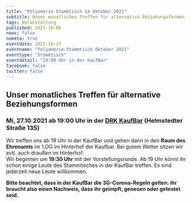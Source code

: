 ```yaml
---
title: "Polyamorie Stammtisch im Oktober 2021"
subtitle: Unser monatliches Treffen für alternative Beziehungsformen
tags: Veranstaltung
published: 2021-10-06
news: false
nometa: true
eventdate: 2021-10-27
eventname: "Polyamorie-Stammtisch Oktober 2021"
eventtype: "Stammtisch"
eventdetail: "19:00 Uhr in der KaufBar"
facebook: false
twitter: false
---
```


## Unser monatliches Treffen für alternative Beziehungsformen

### Mi, 27.10.2021 ab 19:00 Uhr in der [DRK KaufBar](https://www.drk-kv-bs-sz.de/angebote/kaufbar.html) (Helmstedter Straße 135)

Wir treffen uns ab 19 Uhr in der KaufBar und gehen dann in den **Raum des Ehrenamts** im 1.OG im Hinterhof der Kaufbar. Bei gutem Wetter sitzen wir evtl. auch draußen im Hinterhof.  
Wir beginnen um **19:30 Uhr** mit der Vorstellungsrunde. Ab 19 Uhr könnt ihr schon einige Leute des Stammtisches in der KaufBar treffen. Es sind jederzeit neue Leute willkommen.

**Bitte beachtet, dass in der KaufBar die 3G-Corona-Regeln gelten: ihr braucht also einen Nachweis, dass ihr geimpft, genesen oder getestet seid.**

